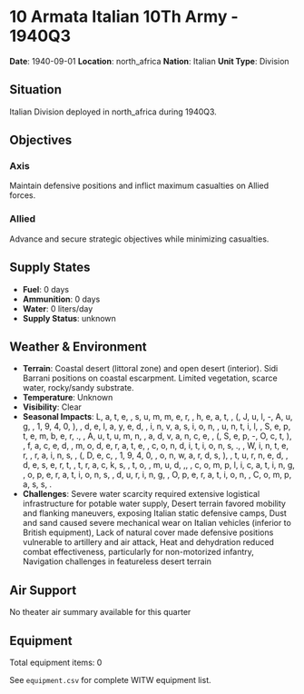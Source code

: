 # 10 Armata Italian 10Th Army - 1940Q3

**Date**: 1940-09-01
**Location**: north_africa
**Nation**: Italian
**Unit Type**: Division

## Situation

Italian Division deployed in north_africa during 1940Q3.

## Objectives

### Axis
Maintain defensive positions and inflict maximum casualties on Allied forces.

### Allied
Advance and secure strategic objectives while minimizing casualties.

## Supply States

- **Fuel**: 0 days
- **Ammunition**: 0 days
- **Water**: 0 liters/day
- **Supply Status**: unknown

## Weather & Environment

- **Terrain**: Coastal desert (littoral zone) and open desert (interior). Sidi Barrani positions on coastal escarpment. Limited vegetation, scarce water, rocky/sandy substrate.
- **Temperature**: Unknown
- **Visibility**: Clear
- **Seasonal Impacts**: L, a, t, e,  , s, u, m, m, e, r,  , h, e, a, t,  , (, J, u, l, -, A, u, g,  , 1, 9, 4, 0, ),  , d, e, l, a, y, e, d,  , i, n, v, a, s, i, o, n,  , u, n, t, i, l,  , S, e, p, t, e, m, b, e, r, .,  , A, u, t, u, m, n,  , a, d, v, a, n, c, e,  , (, S, e, p, -, O, c, t, ),  , f, a, c, e, d,  , m, o, d, e, r, a, t, e,  , c, o, n, d, i, t, i, o, n, s, .,  , W, i, n, t, e, r,  , r, a, i, n, s,  , (, D, e, c,  , 1, 9, 4, 0,  , o, n, w, a, r, d, s, ),  , t, u, r, n, e, d,  , d, e, s, e, r, t,  , t, r, a, c, k, s,  , t, o,  , m, u, d, ,,  , c, o, m, p, l, i, c, a, t, i, n, g,  , o, p, e, r, a, t, i, o, n, s,  , d, u, r, i, n, g,  , O, p, e, r, a, t, i, o, n,  , C, o, m, p, a, s, s, .
- **Challenges**: Severe water scarcity required extensive logistical infrastructure for potable water supply, Desert terrain favored mobility and flanking maneuvers, exposing Italian static defensive camps, Dust and sand caused severe mechanical wear on Italian vehicles (inferior to British equipment), Lack of natural cover made defensive positions vulnerable to artillery and air attack, Heat and dehydration reduced combat effectiveness, particularly for non-motorized infantry, Navigation challenges in featureless desert terrain

## Air Support

No theater air summary available for this quarter

## Equipment

Total equipment items: 0

See `equipment.csv` for complete WITW equipment list.
